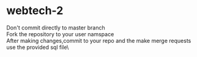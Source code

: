 # webtech-2
Don't commit directly to master branch\
Fork the repository to your user namspace\
After making changes,commit to your repo and the make merge requests\
use the provided sql file\
